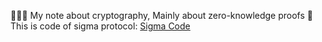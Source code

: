 🧝🏻‍♀️ My note about cryptography, Mainly about zero-knowledge proofs 🥥
This is code of sigma protocol:
[Sigma Code](https://github.com/ferrarif1/MyNote/tree/6c6907d2d7967a00e66bc0799c124c711fe4a2e2/sigma%20protocol%20code "Heading link")   
